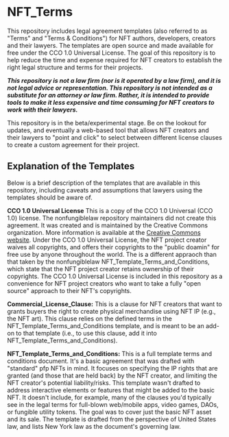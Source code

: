 # NFT_Terms
This repository includes legal agreement templates (also referred to as "Terms" and "Terms & Conditions") for NFT authors, developers, creators and their lawyers. The templates are open source and made available for free under the CCO 1.0 Universal License. The goal of this repository is to help reduce the time and expense required for NFT creators to establish the right legal structure and terms for their projects.

***This repository is not a law firm (nor is it operated by a law firm), and it is not legal advice or representation.  This repository is not intended as a substitute for an attorney or law firm.  Rather, it is intended to provide tools to make it less expensive and time consuming for NFT creators to work with their lawyers.***  

This repository is in the beta/experimental stage.  Be on the lookout for updates, and eventually a web-based tool that allows NFT creators and their lawyers to "point and click" to select between different license clauses to create a custom agreement for their project.

## Explanation of the Templates
Below is a brief description of the templates that are available in this repository, including caveats and assumptions that lawyers using the templates should be aware of.

**CCO 1.0 Universal License** This is a copy of the CCO 1.0 Universal (CCO 1.0) license.  The nonfungiblelaw repository maintainers did not create this agreement.  It was created and is maintained by the Creative Commons organization.  More information is available at the [Creative Commons website](https://creativecommons.org/publicdomain/zero/1.0/).  Under the CCO 1.0 Universal License, the NFT project creator waives all copyrights, and offers their copyrights to the "public doamin" for free use by anyone throughout the world.  The is a different appraoch than that taken by the nonfungiblelaw NFT_Template_Terms_and_Conditions, which state that the NFT project creator retains ownership of their copyrights.  The CCO 1.0 Universal License is included in this repository as a convenience for NFT project creators who want to take a fully "open source" approach to their NFT's copyrights.  

**Commercial_License_Clause:** This is a clause for NFT creators that want to grants buyers the right to create physical merchandise using NFT IP (e.g., the NFT art).  This clause relies on the defined terms in the NFT_Template_Terms_and_Conditions template, and is meant to be an add-on to that template (i.e., to use this clause, add it into NFT_Template_Terms_and_Conditions).

**NFT_Template_Terms_and_Conditions:**  This is a full template terms and conditions document.  It's a basic agreement that was drafted with "standard" pfp NFTs in mind. It focuses on specifying the IP rights that are granted (and those that are held back) by the NFT creator, and limiting the NFT creator's potential liability/risks. This template wasn't drafted to address interactive elements or features that might be added to the basic NFT.  It doesn't include, for example, many of the clauses you'd typically see in the legal terms for full-blown web/mobile apps, video games, DAOs, or fungible utility tokens.  The goal was to cover just the basic NFT asset and its sale. The template is drafted from the perspective of United States law, and lists New York law as the document's governing law. 

